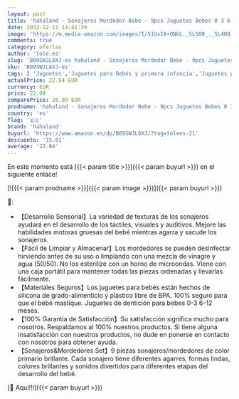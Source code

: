 ```yaml
---
layout: post
title: 'hahaland - Sonajeros Mordedor Bebe - 9pcs Juguetes Bebes 0 3 6 12 meses Juguetes para la Dentición con Caja de Almacenaje  Primer Regalo para Bebe Recién Nacido 0+ meses  Sin BPA'
date: 2022-12-11 14:41:39
image: 'https://m.media-amazon.com/images/I/51UxIA+ONbL._SL500_._SL400_.jpg'
comments: true
category: ofertas
author: 'tole.es'
slug: 'B09SWJL8XJ-es hahaland - Sonajeros Mordedor Bebe - 9pcs Juguetes Bebes 0...'
sku: 'B09SWJL8XJ-es'
tags: [ 'Juguetes','Juguetes para Bebés y primera infancia','Juguetes para bebés','Juguetes y juegos','Sonajeros y aros de peluche','bebe','hahaland','nacido','recién','🇪🇸', ]
actualPrice: 22.94 EUR
currency: EUR
price: 22.94
comparePrice: 26.99 EUR
prodname: 'hahaland - Sonajeros Mordedor Bebe - 9pcs Juguetes Bebes 0 3 6 12 meses Juguetes para la Dentición con Caja de Almacenaje  Primer Regalo para Bebe Recién Nacido 0+ meses  Sin BPA'
country: 'es'
flag: '🇪🇸'
brand: 'hahaland'
buyurl: 'https://www.amazon.es/dp/B09SWJL8XJ/?tag=tolees-21'
descuento: '15.01'
average: '22.94'
---
```


En este momento está [{{< param title >}}]({{< param buyurl >}}) en el siguiente enlace!

[![{{< param prodname >}}]({{< param image >}})]({{< param buyurl >}})

🔎:

- 【Desarrollo Sensorial】La variedad de texturas de los sonajeros ayudará en el desarrollo de los táctiles, visuales y auditivos. Mejore las habilidades motoras gruesas del bebé mientras agarra y sacude los sonajeros.
- 【Fácil de Limpiar y Almacenar】Los mordedores se pueden desinfectar hirviendo antes de su uso o limpiando con una mezcla de vinagre y agua (50/50). No los esterilize con un horno de microondas. Viene con una caja portátil para mantener todas las piezas ordenadas y llevarlas fácilmente.
- 【Materiales Seguros】Los juguetes para bebés están hechos de silicona de grado-alimenticio y plástico libre de BPA. 100% seguro para que el bebé mastique. Juguetes de dentición para bebes 0-3 6-12 meses.
- 【100% Garantía de Satisfacción】Su satisfacción significa mucho para nosotros. Respaldamos al 100% nuestros productos. Si tiene alguna insatisfacción con nuestros productos, no dude en ponerse en contacto con nosotros para obtener ayuda.
- 【Sonajeros&Mordedores Set】9 piezas sonajeros/mordedores de color primario brillante. Cada sonajero tiene diferentes agarres, formas lindas, colores brillantes y sonidos divertidos para diferentes etapas del desarrollo del bebé.

[🛒 Aquí!!!]({{< param buyurl >}})
